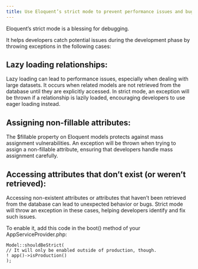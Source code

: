 ```yaml
---
title: Use Eloquent’s strict mode to prevent performance issues and bugs
---
```

Eloquent’s strict mode is a blessing for debugging.

It helps developers catch potential issues during the development phase by throwing exceptions in the following cases:

## Lazy loading relationships: 
Lazy loading can lead to performance issues, especially when dealing with large datasets. It occurs when related models are not retrieved from the database until they are explicitly accessed. In strict mode, an exception will be thrown if a relationship is lazily loaded, encouraging developers to use eager loading instead.

## Assigning non-fillable attributes:
The <span class="text-[13px] bg-[#EDEEF3] px-2 py-1 ">$fillable</span> property on Eloquent models protects against mass assignment vulnerabilities. An exception will be thrown when trying to assign a non-fillable attribute, ensuring that developers handle mass assignment carefully.

## Accessing attributes that don’t exist (or weren’t retrieved): 
Accessing non-existent attributes or attributes that haven’t been retrieved from the database can lead to unexpected behavior or bugs. Strict mode will throw an exception in these cases, helping developers identify and fix such issues.

To enable it, add this code in the <span class="text-[13px] bg-[#EDEEF3] px-2 py-1 ">boot()</span> method of your AppServiceProvider.php:

    Model::shouldBeStrict(
    // It will only be enabled outside of production, though.
    ! app()->isProduction()
    );

